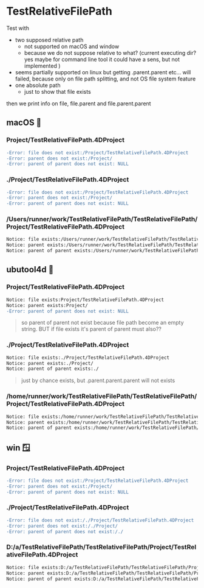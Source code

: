 # TestRelativeFilePath

Test with 
- two supposed relative path
  - not supported on macOS and window
  - because we do not suppose relative to what? (current executing dir? yes maybe for command line tool it could have a sens, but not implemented )
 - seems partially supported on linux but getting .parent.parent etc... will failed, because only on file path splitting, and not OS file system feature
- one absolute path
  - just to show that file exists

then we print info on file, file.parent and file.parent.parent

## macOS 🍎

### Project/TestRelativeFilePath.4DProject

```diff
-Error: file does not exist:/Project/TestRelativeFilePath.4DProject
-Error: parent does not exist:/Project/
-Error: parent of parent does not exist: NULL
```

### ./Project/TestRelativeFilePath.4DProject

```diff
-Error: file does not exist:/Project/TestRelativeFilePath.4DProject
-Error: parent does not exist:/Project/
-Error: parent of parent does not exist: NULL
```

### /Users/runner/work/TestRelativeFilePath/TestRelativeFilePath/Project/TestRelativeFilePath.4DProject

```diff
Notice: file exists:/Users/runner/work/TestRelativeFilePath/TestRelativeFilePath/Project/TestRelativeFilePath.4DProject
Notice: parent exists:/Users/runner/work/TestRelativeFilePath/TestRelativeFilePath/Project/
Notice: parent of parent exists:/Users/runner/work/TestRelativeFilePath/TestRelativeFilePath/
```

## ubutool4d 🐧

### Project/TestRelativeFilePath.4DProject

```diff
Notice: file exists:Project/TestRelativeFilePath.4DProject
Notice: parent exists:Project/
-Error: parent of parent does not exist: NULL
```

> so parent of parent not exist because file path become an empty string. BUT if file exists it's parent of parent must also??

### ./Project/TestRelativeFilePath.4DProject

```diff
Notice: file exists:./Project/TestRelativeFilePath.4DProject
Notice: parent exists:./Project/
Notice: parent of parent exists:./
```

> just by chance exists, but .parent.parent.parent will not exists

### /home/runner/work/TestRelativeFilePath/TestRelativeFilePath/Project/TestRelativeFilePath.4DProject

```diff
Notice: file exists:/home/runner/work/TestRelativeFilePath/TestRelativeFilePath/Project/TestRelativeFilePath.4DProject
Notice: parent exists:/home/runner/work/TestRelativeFilePath/TestRelativeFilePath/Project/
Notice: parent of parent exists:/home/runner/work/TestRelativeFilePath/TestRelativeFilePath/
```

## win 🪟

### Project/TestRelativeFilePath.4DProject

```diff
-Error: file does not exist:/Project/TestRelativeFilePath.4DProject
-Error: parent does not exist:/Project/
-Error: parent of parent does not exist: NULL
```

### ./Project/TestRelativeFilePath.4DProject

```diff
-Error: file does not exist:/./Project/TestRelativeFilePath.4DProject
-Error: parent does not exist:/./Project/
-Error: parent of parent does not exist:/./
```


### D:/a/TestRelativeFilePath/TestRelativeFilePath/Project/TestRelativeFilePath.4DProject

```diff
Notice: file exists:D:/a/TestRelativeFilePath/TestRelativeFilePath/Project/TestRelativeFilePath.4DProject
Notice: parent exists:D:/a/TestRelativeFilePath/TestRelativeFilePath/Project/
Notice: parent of parent exists:D:/a/TestRelativeFilePath/TestRelativeFilePath/
```
